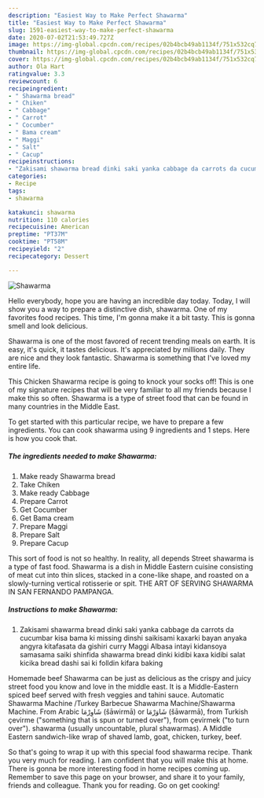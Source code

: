 ```yaml
---
description: "Easiest Way to Make Perfect Shawarma"
title: "Easiest Way to Make Perfect Shawarma"
slug: 1591-easiest-way-to-make-perfect-shawarma
date: 2020-07-02T21:53:49.727Z
image: https://img-global.cpcdn.com/recipes/02b4bcb49ab1134f/751x532cq70/shawarma-recipe-main-photo.jpg
thumbnail: https://img-global.cpcdn.com/recipes/02b4bcb49ab1134f/751x532cq70/shawarma-recipe-main-photo.jpg
cover: https://img-global.cpcdn.com/recipes/02b4bcb49ab1134f/751x532cq70/shawarma-recipe-main-photo.jpg
author: Ola Hart
ratingvalue: 3.3
reviewcount: 6
recipeingredient:
- " Shawarma bread"
- " Chiken"
- " Cabbage"
- " Carrot"
- " Cocumber"
- " Bama cream"
- " Maggi"
- " Salt"
- " Cacup"
recipeinstructions:
- "Zakisami shawarma bread dinki saki yanka cabbage da carrots da cucumbar kisa bama ki missing dinshi saikisami kaxarki bayan anyaka angyra kitafasata da gishiri curry Maggi Albasa intayi kidansoya samasama saiki shinfida shawarma bread dinki kidibi kaxa kidibi salat kicika bread dashi sai ki folldin kifara baking"
categories:
- Recipe
tags:
- shawarma

katakunci: shawarma 
nutrition: 110 calories
recipecuisine: American
preptime: "PT37M"
cooktime: "PT58M"
recipeyield: "2"
recipecategory: Dessert

---
```



![Shawarma](https://img-global.cpcdn.com/recipes/02b4bcb49ab1134f/751x532cq70/shawarma-recipe-main-photo.jpg)

Hello everybody, hope you are having an incredible day today. Today, I will show you a way to prepare a distinctive dish, shawarma. One of my favorites food recipes. This time, I'm gonna make it a bit tasty. This is gonna smell and look delicious.

Shawarma is one of the most favored of recent trending meals on earth. It is easy, it's quick, it tastes delicious. It's appreciated by millions daily. They are nice and they look fantastic. Shawarma is something that I've loved my entire life.

This Chicken Shawarma recipe is going to knock your socks off! This is one of my signature recipes that will be very familiar to all my friends because I make this so often. Shawarma is a type of street food that can be found in many countries in the Middle East.


To get started with this particular recipe, we have to prepare a few ingredients. You can cook shawarma using 9 ingredients and 1 steps. Here is how you cook that.

<!--inarticleads1-->

##### The ingredients needed to make Shawarma:

1. Make ready  Shawarma bread
1. Take  Chiken
1. Make ready  Cabbage
1. Prepare  Carrot
1. Get  Cocumber
1. Get  Bama cream
1. Prepare  Maggi
1. Prepare  Salt
1. Prepare  Cacup


This sort of food is not so healthy. In reality, all depends Street shawarma is a type of fast food. Shawarma is a dish in Middle Eastern cuisine consisting of meat cut into thin slices, stacked in a cone-like shape, and roasted on a slowly-turning vertical rotisserie or spit. THE ART OF SERVING SHAWARMA IN SAN FERNANDO PAMPANGA. 

<!--inarticleads2-->

##### Instructions to make Shawarma:

1. Zakisami shawarma bread dinki saki yanka cabbage da carrots da cucumbar kisa bama ki missing dinshi saikisami kaxarki bayan anyaka angyra kitafasata da gishiri curry Maggi Albasa intayi kidansoya samasama saiki shinfida shawarma bread dinki kidibi kaxa kidibi salat kicika bread dashi sai ki folldin kifara baking


Homemade beef Shawarma can be just as delicious as the crispy and juicy street food you know and love in the middle east. It is a Middle-Eastern spiced beef served with fresh veggies and tahini sauce. Automatic Shawarma Machine /Turkey Barbecue Shawarma Machine/Shawarma Machine. From Arabic شَاوِرْمَا‎ (šāwirmā) or شَاوَرْمَا‎ (šāwarmā), from Turkish çevirme (&#34;something that is spun or turned over&#34;), from çevirmek (&#34;to turn over&#34;). shawarma (usually uncountable, plural shawarmas). A Middle Eastern sandwich-like wrap of shaved lamb, goat, chicken, turkey, beef. 

So that's going to wrap it up with this special food shawarma recipe. Thank you very much for reading. I am confident that you will make this at home. There is gonna be more interesting food in home recipes coming up. Remember to save this page on your browser, and share it to your family, friends and colleague. Thank you for reading. Go on get cooking!
